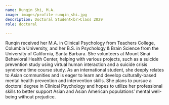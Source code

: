 ```yaml
---
name: Runqin Shi, M.A.
image: images/profile-runqin_shi.jpg
description: Doctoral Student<br>Class 2029
role: doctoral

---
```


Runqin received her M.A. in Clinical Psychology from Teachers College, Columbia University, and her B.S. in Psychology & Brain Science from the University of California, Santa Barbara. She volunteers at Mount Sinai Behavioral Health Center, helping with various projects, such as a suicide prevention study using virtual human interaction and a suicide crisis syndrome time course study. As an international student, she deeply relates to Asian communities and is eager to learn and develop culturally-based mental health prevention and intervention skills. She plans to pursue a doctoral degree in Clinical Psychology and hopes to utilize her professional skills to better support Asian and Asian American populations’ mental well-being without prejudice. 